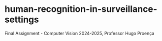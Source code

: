 # human-recognition-in-surveillance-settings
Final Assignment - Computer Vision 2024-2025, Professor Hugo Proença
